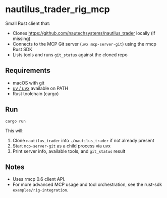 # nautilus_trader_rig_mcp

Small Rust client that:

- Clones <https://github.com/nautechsystems/nautilus_trader> locally (if missing)
- Connects to the MCP Git server (`uvx mcp-server-git`) using the rmcp Rust SDK
- Lists tools and runs `git_status` against the cloned repo

## Requirements

- macOS with git
- [uv / uvx](https://docs.astral.sh/uv/getting-started/installation/) available on PATH
- Rust toolchain (cargo)

## Run

```
cargo run
```

This will:

1. Clone `nautilus_trader` into `./nautilus_trader` if not already present
2. Start `mcp-server-git` as a child process via uvx
3. Print server info, available tools, and `git_status` result

## Notes

- Uses rmcp 0.6 client API.
- For more advanced MCP usage and tool orchestration, see the rust-sdk `examples/rig-integration`.

